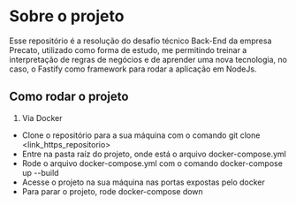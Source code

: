 # Sobre o projeto

Esse repositório é a resolução do desafio técnico Back-End da empresa Precato, utilizado como forma de estudo, me permitindo treinar a interpretação
de regras de negócios e de aprender uma nova tecnologia, no caso, o Fastify como framework para rodar a aplicação em NodeJs.

## Como rodar o projeto

1. Via Docker

  - Clone o repositório para a sua máquina com o comando git clone <link_https_repositorio>
  - Entre na pasta raíz do projeto, onde está o arquivo docker-compose.yml
  - Rode o arquivo docker-compose.yml com o comando docker-compose up --build
  - Acesse o projeto na sua máquina nas portas expostas pelo docker
  - Para parar o projeto, rode docker-compose down
  
